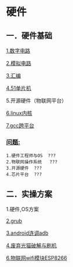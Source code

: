 # 硬件

## 一．硬件基础

[1.数字电路](digital/index.md)

[2.模拟电路](simulation/index.md)

[3.汇编](assembly/index.md)

[4.51单片机](51chip/index.md)

5.开源硬件（物联网平台）

[6.linux内核](linux-kernel/index.md)

[7.gcc跨平台](gcc.md)



### [问题:](question/index.md)

```
1.硬件工程师与OS	???
2.物联网操作系统	???
3.开源硬件  ???
4.芯片平台	???
```

## 二．实操方案

1.硬件,OS方案

[2.grub](plan/grub.md)

[3.android连调adb](plan/android-adb.md)

[4.废弃光猫破解与刷机](plan/light-cat.md)

[6.物联网wifi模块ESP8266](plan/wifi-ESP8266.md)





